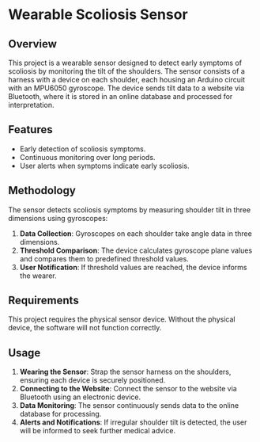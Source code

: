# Wearable Scoliosis Sensor

## Overview
This project is a wearable sensor designed to detect early symptoms of scoliosis by monitoring the tilt of the shoulders. The sensor consists of a harness with a device on each shoulder, each housing an Arduino circuit with an MPU6050 gyroscope. The device sends tilt data to a website via Bluetooth, where it is stored in an online database and processed for interpretation.

## Features
- Early detection of scoliosis symptoms.
- Continuous monitoring over long periods.
- User alerts when symptoms indicate early scoliosis.

## Methodology
The sensor detects scoliosis symptoms by measuring shoulder tilt in three dimensions using gyroscopes:
1. **Data Collection**: Gyroscopes on each shoulder take angle data in three dimensions.
2. **Threshold Comparison**: The device calculates gyroscope plane values and compares them to predefined threshold values.
3. **User Notification**: If threshold values are reached, the device informs the wearer.

## Requirements
This project requires the physical sensor device. Without the physical device, the software will not function correctly.

## Usage
1. **Wearing the Sensor**: Strap the sensor harness on the shoulders, ensuring each device is securely positioned.
2. **Connecting to the Website**: Connect the sensor to the website via Bluetooth using an electronic device.
3. **Data Monitoring**: The sensor continuously sends data to the online database for processing.
4. **Alerts and Notifications**: If irregular shoulder tilt is detected, the user will be informed to seek further medical advice.
